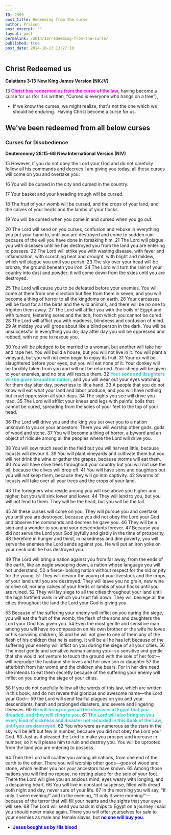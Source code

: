 ```yaml
---
---
ID: 2399
post_title: Redeeming from the curse
author: Praison
post_excerpt: ""
layout: post
permalink: /2014/10/redeeming-from-the-curse/
published: true
post_date: 2014-10-13 13:27:10
---
```

<h2>Christ Redeemed us</h2>
<strong>Galatians 3:13</strong>
<strong> New King James Version (NKJV)</strong>

13 <span style="color: #ff00ff;"><strong>Christ has redeemed us from the curse of the law</strong></span>, having become a curse for us (for it is written, “Cursed is everyone who hangs on a tree”),
<ul>
	<li>If we know the curses, we might realize, that's not the one which we should be enduring.  Having Christ become a curse for us.</li>
</ul>
<h2>We've been redeemed from all below curses</h2>
<h3>Curses for Disobedience</h3>
<strong>Deuteronomy 28:15-68</strong>
<strong> New International Version (NIV)</strong>

15 However, if you do not obey the Lord your God and do not carefully follow all his commands and decrees I am giving you today, all these curses will come on you and overtake you:

16 You will be cursed in the city and cursed in the country.

17 Your basket and your kneading trough will be cursed.

18 The fruit of your womb will be cursed, and the crops of your land, and the calves of your herds and the lambs of your flocks.

19 You will be cursed when you come in and cursed when you go out.

20 The Lord will send on you curses, confusion and rebuke in everything you put your hand to, until you are destroyed and come to sudden ruin because of the evil you have done in forsaking him. 21 The Lord will plague you with diseases until he has destroyed you from the land you are entering to possess. 22 The Lord will strike you with wasting disease, with fever and inflammation, with scorching heat and drought, with blight and mildew, which will plague you until you perish. 23 The sky over your head will be bronze, the ground beneath you iron. 24 The Lord will turn the rain of your country into dust and powder; it will come down from the skies until you are destroyed.

25 The Lord will cause you to be defeated before your enemies. You will come at them from one direction but flee from them in seven, and you will become a thing of horror to all the kingdoms on earth. 26 Your carcasses will be food for all the birds and the wild animals, and there will be no one to frighten them away. 27 The Lord will afflict you with the boils of Egypt and with tumors, festering sores and the itch, from which you cannot be cured. 28 The Lord will afflict you with madness, blindness and confusion of mind. 29 At midday you will grope about like a blind person in the dark. You will be unsuccessful in everything you do; day after day you will be oppressed and robbed, with no one to rescue you.

30 You will be pledged to be married to a woman, but another will take her and rape her. You will build a house, but you will not live in it. You will plant a vineyard, but you will not even begin to enjoy its fruit. 31 Your ox will be slaughtered before your eyes, but you will eat none of it. Your donkey will be forcibly taken from you and will not be returned. Your sheep will be given to your enemies, and no one will rescue them. 32 <span style="color: #33cccc;"><strong>Your sons and daughters will be given to another nation</strong></span>, and you will wear out your eyes watching for them day after day, powerless to lift a hand. 33 A people that you do not know will eat what your land and labor produce, and you will have nothing but cruel oppression all your days. 34 The sights you see will drive you mad. 35 The Lord will afflict your knees and legs with painful boils that cannot be cured, spreading from the soles of your feet to the top of your head.

36 The Lord will drive you and the king you set over you to a nation unknown to you or your ancestors. There you will worship other gods, gods of wood and stone. 37 You will become a thing of horror, a byword and an object of ridicule among all the peoples where the Lord will drive you.

38 You will sow much seed in the field but you will harvest little, because locusts will devour it. 39 You will plant vineyards and cultivate them but you will not drink the wine or gather the grapes, because worms will eat them. 40 You will have olive trees throughout your country but you will not use the oil, because the olives will drop off. 41 You will have sons and daughters but you will not keep them, because they will go into captivity. 42 Swarms of locusts will take over all your trees and the crops of your land.

43 The foreigners who reside among you will rise above you higher and higher, but you will sink lower and lower. 44 They will lend to you, but you will not lend to them. They will be the head, but you will be the tail.

45 All these curses will come on you. They will pursue you and overtake you until you are destroyed, because you did not obey the Lord your God and observe the commands and decrees he gave you. 46 They will be a sign and a wonder to you and your descendants forever. 47 Because you did not serve the Lord your God joyfully and gladly in the time of prosperity, 48 therefore in hunger and thirst, in nakedness and dire poverty, you will serve the enemies the Lord sends against you. He will put an iron yoke on your neck until he has destroyed you.

49 The Lord will bring a nation against you from far away, from the ends of the earth, like an eagle swooping down, a nation whose language you will not understand, 50 a fierce-looking nation without respect for the old or pity for the young. 51 They will devour the young of your livestock and the crops of your land until you are destroyed. They will leave you no grain, new wine or olive oil, nor any calves of your herds or lambs of your flocks until you are ruined. 52 They will lay siege to all the cities throughout your land until the high fortified walls in which you trust fall down. They will besiege all the cities throughout the land the Lord your God is giving you.

53 Because of the suffering your enemy will inflict on you during the siege, you will eat the fruit of the womb, the flesh of the sons and daughters the Lord your God has given you. 54 Even the most gentle and sensitive man among you will have no compassion on his own brother or the wife he loves or his surviving children, 55 and he will not give to one of them any of the flesh of his children that he is eating. It will be all he has left because of the suffering your enemy will inflict on you during the siege of all your cities. 56 The most gentle and sensitive woman among you—so sensitive and gentle that she would not venture to touch the ground with the sole of her foot—will begrudge the husband she loves and her own son or daughter 57 the afterbirth from her womb and the children she bears. For in her dire need she intends to eat them secretly because of the suffering your enemy will inflict on you during the siege of your cities.

58 If you do not carefully follow all the words of this law, which are written in this book, and do not revere this glorious and awesome name—the Lord your God— 59 the Lord will send fearful plagues on you and your descendants, harsh and prolonged disasters, and severe and lingering illnesses. 60 <span style="color: #33cccc;"><strong>He will bring on you all the diseases of Egypt that you dreaded, and they will cling to you</strong></span>. 61 <span style="color: #33cccc;"><strong>The Lord will also bring on you every kind of sickness and disaster not recorded in this Book of the Law</strong></span>, <span style="color: #33cccc;"><strong>until you are destroyed</strong></span>. 62 You who were as numerous as the stars in the sky will be left but few in number, because you did not obey the Lord your God. 63 Just as it pleased the Lord to make you prosper and increase in number, so it will please him to ruin and destroy you. You will be uprooted from the land you are entering to possess.

64 Then the Lord will scatter you among all nations, from one end of the earth to the other. There you will worship other gods—gods of wood and stone, which neither you nor your ancestors have known. 65 Among those nations you will find no repose, no resting place for the sole of your foot. There the Lord will give you an anxious mind, eyes weary with longing, and a despairing heart. 66 You will live in constant suspense, filled with dread both night and day, never sure of your life. 67 In the morning you will say, “If only it were evening!” and in the evening, “If only it were morning!”—because of the terror that will fill your hearts and the sights that your eyes will see. 68 The Lord will send you back in ships to Egypt on a journey I said you should never make again. There you will offer yourselves for sale to your enemies as male and female slaves, but <span style="color: #0000ff;"><strong>no one will buy you</strong></span>.
<ul>
	<li><strong><span style="color: #0000ff;">Jesus bought us by His blood</span></strong></li>
</ul>
&nbsp;